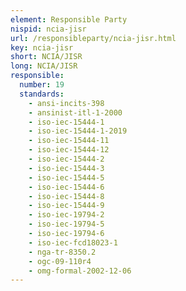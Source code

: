 ```yaml
---
element: Responsible Party
nispid: ncia-jisr
url: /responsibleparty/ncia-jisr.html
key: ncia-jisr
short: NCIA/JISR
long: NCIA/JISR
responsible:
  number: 19
  standards:
    - ansi-incits-398
    - ansinist-itl-1-2000
    - iso-iec-15444-1
    - iso-iec-15444-1-2019
    - iso-iec-15444-11
    - iso-iec-15444-12
    - iso-iec-15444-2
    - iso-iec-15444-3
    - iso-iec-15444-5
    - iso-iec-15444-6
    - iso-iec-15444-8
    - iso-iec-15444-9
    - iso-iec-19794-2
    - iso-iec-19794-5
    - iso-iec-19794-6
    - iso-iec-fcd18023-1
    - nga-tr-8350.2
    - ogc-09-110r4
    - omg-formal-2002-12-06
---
```

